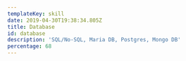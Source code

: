 ```yaml
---
templateKey: skill
date: 2019-04-30T19:38:34.805Z
title: Database
id: database
description: 'SQL/No-SQL, Maria DB, Postgres, Mongo DB'
percentage: 68
---
```



